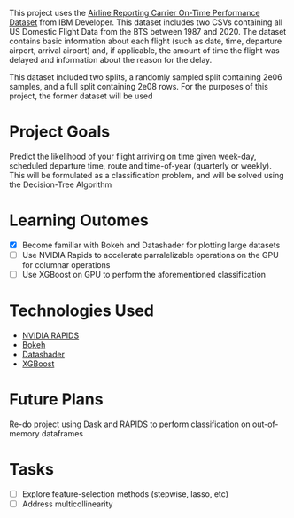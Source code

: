 This project uses the [Airline Reporting Carrier On-Time Performance Dataset](https://developer.ibm.com/exchanges/data/all/airline/?mhsrc=ibmsearch_a&mhq=%20Airline)
from IBM Developer. This dataset includes two CSVs containing all US Domestic Flight Data from the BTS between 1987 and 2020. The dataset contains basic information about each flight (such as date, time, departure airport, arrival airport) and, if applicable, the amount of time the flight was delayed and information about the reason for the delay.

This dataset included two splits, a randomly sampled split containing 2e06 samples, and a full split containing 2e08 rows. For the purposes of this project, the former dataset will be used


# Project Goals
Predict the likelihood of your flight arriving on time given week-day, scheduled departure time, route and time-of-year (quarterly or weekly). This will be formulated as a classification problem, and will be solved using the Decision-Tree Algorithm

# Learning Outomes
- [x] Become familiar with Bokeh and Datashader for plotting large datasets
- [ ] Use NVIDIA Rapids to accelerate parralelizable operations on the GPU for columnar operations
- [ ] Use XGBoost on GPU to perform the aforementioned classification

# Technologies Used
- [NVIDIA RAPIDS](https://developer.nvidia.com/rapids) 
- [Bokeh](https://docs.bokeh.org/en/latest/index.html)
- [Datashader](https://datashader.org/)
- [XGBoost](https://github.com/dmlc/xgboost)

# Future Plans
Re-do project using Dask and RAPIDS to perform classification on out-of-memory dataframes


# Tasks
- [ ] Explore feature-selection methods (stepwise, lasso, etc)
- [ ] Address multicollinearity
